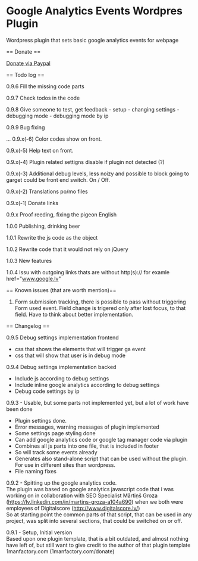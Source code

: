 # Google Analytics Events Wordpres Plugin
Wordpress plugin that sets basic google analytics events for webpage

== Donate ==

<a href="https://www.paypal.com/cgi-bin/webscr?cmd=_donations&business=aivars.lauzis@gmail.com&lc=US&item_name=Donation+for+Google+Analytics+Event+Wordpres+Plugin+Support+And+Development&no_note=0&cn=&currency_code=USD&bn=PP-DonationsBF:btn_donateCC_LG.gif:NonHosted" target="_blank">Donate via Paypal</a>

== Todo log ==

0.9.6 Fill the missing code parts

0.9.7 Check todos in the code 

0.9.8 Give someone to test, get feedback
    - setup
    - changing settings
    - debugging mode
    - debugging mode by ip

0.9.9 Bug fixing


...
0.9.x(-6) Color codes show on front.

0.9.x(-5) Help text on front.

0.9.x(-4) Plugin related settigns disable if plugin not detected (?) 

0.9.x(-3) Additional debug levels, less noizy and possible to block going to garget could be front end switch. On / Off.

0.9.x(-2) Translations po/mo files

0.9.x(-1) Donate links

0.9.x Proof reeding, fixing the pigeon English

1.0.0 Publishing, drinking beer

1.0.1 Rewrite the js code as the object

1.0.2 Rewrite code that it would not rely on jQuery

1.0.3 New features 

1.0.4 Issu with outgoing links thats are without http(s):// for examle href="www.google.lv" 


== Known issues (that are worth mention)==

1. Form submission tracking, there is possible to pass without triggering Form used event. Field change is trigered only after lost focus, to that field. Have to think about better implementation.

== Changelog ==

0.9.5 Debug settings implementation frontend
 - css that shows the elements that will trigger ga event
 - css that will show that user is in debug mode


0.9.4 Debug settings implementation backed

 - Include js according to debug settings 
 - Include inline google analytics according to debug settings
 - Debug code settings by ip


0.9.3 - Usable, but some parts not implemented yet, but a lot of work have been done

 - Plugin settings done.
 - Error messages, warning messages of plugin implemented
 - Some settings page styling done
 - Can add google analytics code or google tag manager code via plugin
 - Combines all js parts into one file, that is included in footer
 - So will track some events already
 - Generates also stand-alone script that can be used without the plugin. For use in different sites than wordpress.
 - File naming fixes

0.9.2 - Spitting up the google analytics code. <br/>
The plugin was based on google analytics javascript code that i was working on in collaboration with SEO Specialist Mārtiņš Groza (https://lv.linkedin.com/in/martins-groza-a104a690) when we both were employees of Digitalscore (http://www.digitalscore.lv/) <br/>
So at starting point the common parts of that script, that can be used in any project, was split into several sections, that could be switched on or off.

0.9.1 - Setup, Initial version <br/>
Based upon one plugin template, that is a bit outdated, and almost nothing have left of, but still want to give credit to the author of that plugin template
1manfactory.com (1manfactory.com/donate) <br>

